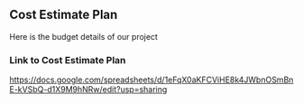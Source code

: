 ## Cost Estimate Plan
Here is the budget details of our project

### Link to Cost Estimate Plan
https://docs.google.com/spreadsheets/d/1eFqX0aKFCViHE8k4JWbnOSmBnE-kVSbQ-d1X9M9hNRw/edit?usp=sharing
